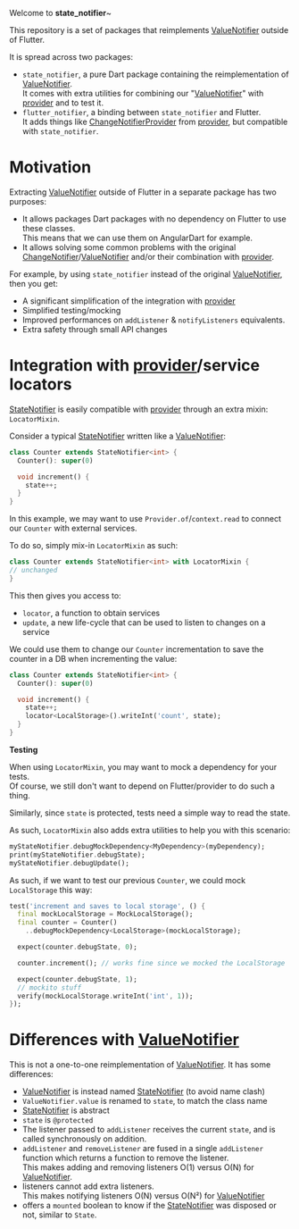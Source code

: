 Welcome to **state_notifier**~

This repository is a set of packages that reimplements [ValueNotifier] outside of Flutter.

It is spread across two packages:

- `state_notifier`, a pure Dart package containing the reimplementation of [ValueNotifier].\
  It comes with extra utilities for combining our "[ValueNotifier]" with [provider]
  and to test it.
- `flutter_notifier`, a binding between `state_notifier` and Flutter.\
  It adds things like [ChangeNotifierProvider] from [provider], but compatible
  with `state_notifier`.

# Motivation

Extracting [ValueNotifier] outside of Flutter in a separate
package has two purposes:

- It allows packages Dart packages with no dependency on Flutter to use these
  classes.\
  This means that we can use them on AngularDart for example.
- It allows solving some common problems with the original [ChangeNotifier]/[ValueNotifier]
  and/or their combination with [provider].

For example, by using `state_notifier` instead of the original [ValueNotifier], then
you get:

- A significant simplification of the integration with [provider]
- Simplified testing/mocking
- Improved performances on `addListener` & `notifyListeners` equivalents.
- Extra safety through small API changes

# Integration with [provider]/service locators

[StateNotifier] is easily compatible with [provider] through an extra mixin: `LocatorMixin`.

Consider a typical [StateNotifier] written like a [ValueNotifier]:

```dart
class Counter extends StateNotifier<int> {
  Counter(): super(0)

  void increment() {
    state++;
  }
}
```

In this example, we may want to use `Provider.of`/`context.read` to connect our
`Counter` with external services.

To do so, simply mix-in `LocatorMixin` as such:

```dart
class Counter extends StateNotifier<int> with LocatorMixin {
// unchanged
}
```

This then gives you access to:

- `locator`, a function to obtain services
- `update`, a new life-cycle that can be used to listen to changes on a service

We could use them to change our `Counter` incrementation to save the counter in
a DB when incrementing the value:

```dart
class Counter extends StateNotifier<int> {
  Counter(): super(0)

  void increment() {
    state++;
    locator<LocalStorage>().writeInt('count', state);
  }
}
```

**Testing**

When using `LocatorMixin`, you may want to mock a dependency for your tests.\
Of course, we still don't want to depend on Flutter/provider to do such a thing.

Similarly, since `state` is protected, tests need a simple way to read the state.

As such, `LocatorMixin` also adds extra utilities to help you with this scenario:

```dart
myStateNotifier.debugMockDependency<MyDependency>(myDependency);
print(myStateNotifier.debugState);
myStateNotifier.debugUpdate();
```

As such, if we want to test our previous `Counter`, we could mock `LocalStorage`
this way:

```dart
test('increment and saves to local storage', () {
  final mockLocalStorage = MockLocalStorage();
  final counter = Counter()
    ..debugMockDependency<LocalStorage>(mockLocalStorage);

  expect(counter.debugState, 0);

  counter.increment(); // works fine since we mocked the LocalStorage

  expect(counter.debugState, 1);
  // mockito stuff
  verify(mockLocalStorage.writeInt('int', 1));
});
```

# Differences with [ValueNotifier]

This is not a one-to-one reimplementation of [ValueNotifier]. It has some
differences:

- [ValueNotifier] is instead named [StateNotifier] (to avoid name clash)
- `ValueNotifier.value` is renamed to `state`, to match the class name
- [StateNotifier] is abstract
- `state` is `@protected`
- The listener passed to `addListener` receives the current `state`, and is called
  synchronously on addition.
- `addListener` and `removeListener` are fused in a single `addListener` function
  which returns a function to remove the listener.\
  This makes adding and removing listeners O(1) versus O(N) for [ValueNotifier].
- listeners cannot add extra listeners.\
  This makes notifying listeners O(N) versus O(N²) for [ValueNotifier]
- offers a `mounted` boolean to know if the [StateNotifier] was disposed or not,
  similar to `State`.

[provider]: https://pub.dev/packages/provider
[changenotifierprovider]: https://pub.dev/documentation/provider/latest/provider/ChangeNotifierProvider-class.html
[statenotifier]: https://pub.dev/documentation/state_notifier/latest/state_notifier/StateNotifier-class.html
[LocatorMixin]: https://pub.dev/documentation/state_notifier/latest/state_notifier/LocatorMixin-class.html
[valuenotifier]: https://api.flutter.dev/flutter/foundation/ValueNotifier-class.html
[changenotifier]: https://api.flutter.dev/flutter/foundation/ChangeNotifier-class.html
